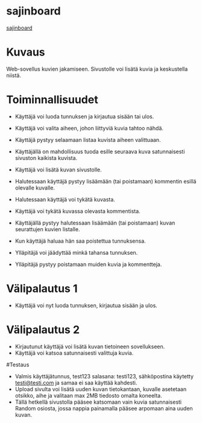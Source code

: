 # sajinboard
[sajinboard](https://sajinboard.herokuapp.com/ "sajinboard")
# Kuvaus
Web-sovellus kuvien jakamiseen. Sivustolle voi lisätä kuvia ja keskustella niistä.

# Toiminnallisuudet

- Käyttäjä voi luoda tunnuksen ja kirjautua sisään tai ulos.
- Käyttäjä voi valita aiheen, johon liittyviä kuvia tahtoo nähdä.
- Käyttäjä pystyy selaamaan listaa kuvista aiheen valittuaan.
- Käyttäjällä on mahdollisuus tuoda esille seuraava kuva satunnaisesti sivuston kaikista kuvista.
- Käyttäjä voi lisätä kuvan sivustolle.
- Halutessaan käyttäjä pystyy lisäämään (tai poistamaan) kommentin esillä olevalle kuvalle.
- Halutessaan käyttäjä voi tykätä kuvasta.
- Käyttäjä voi tykätä kuvassa olevasta kommentista.
- Käyttäjällä pystyy halutessaan lisäämään (tai poistamaan) kuvan seurattujen kuvien listalle.
- Kun käyttäjä haluaa hän saa poistettua tunnuksensa.

- Ylläpitäjä voi jäädyttää minkä tahansa tunnuksen.
- Ylläpitäjä pystyy poistamaan muiden kuvia ja kommentteja.

# Välipalautus 1
- Käyttäjä voi nyt luoda tunnuksen, kirjautua sisään ja ulos.

# Välipalautus 2
- Kirjautunut käyttäjä voi lisätä kuvan tietoineen sovellukseen.
- Käyttäjä voi katsoa satunnaisesti valittuja kuvia.

#Testaus

- Valmis käyttäjätunnus, test123 salasana: testi123, sähköpostina käytetty testi@testi.com ja samaa ei saa käyttää kahdesti.
- Upload sivulta voi lisätä uuden kuvan tietokantaan, kuvalle asetetaan otsikko, aihe ja valitaan max 2MB tiedosto omalta koneelta.
- Tällä hetkellä sivustolla pääsee katsomaan vain kuvia satunnaisesti Random osiosta, jossa nappia painamalla pääsee arpomaan aina uuden kuvan.
